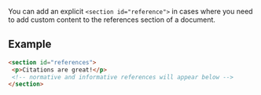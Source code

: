You can add an explicit `<section id="reference">` in cases where you need to add custom content to the references section of a document.

## Example

```HTML
<section id="references">
 <p>Citations are great!</p>
 <!-- normative and informative references will appear below -->
</section>

```